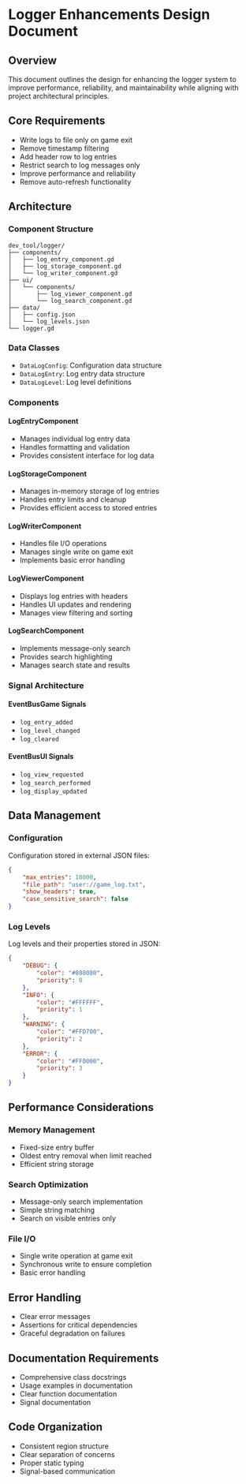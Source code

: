 # Logger Enhancements Design Document

## Overview
This document outlines the design for enhancing the logger system to improve performance, reliability, and maintainability while aligning with project architectural principles.

## Core Requirements
- Write logs to file only on game exit
- Remove timestamp filtering
- Add header row to log entries
- Restrict search to log messages only
- Improve performance and reliability
- Remove auto-refresh functionality

## Architecture

### Component Structure
```plaintext
dev_tool/logger/
├── components/
│   ├── log_entry_component.gd
│   ├── log_storage_component.gd
│   └── log_writer_component.gd
├── ui/
│   └── components/
│       ├── log_viewer_component.gd
│       └── log_search_component.gd
├── data/
│   ├── config.json
│   └── log_levels.json
└── logger.gd
```

### Data Classes
- `DataLogConfig`: Configuration data structure
- `DataLogEntry`: Log entry data structure
- `DataLogLevel`: Log level definitions

### Components

#### LogEntryComponent
- Manages individual log entry data
- Handles formatting and validation
- Provides consistent interface for log data

#### LogStorageComponent
- Manages in-memory storage of log entries
- Handles entry limits and cleanup
- Provides efficient access to stored entries

#### LogWriterComponent
- Handles file I/O operations
- Manages single write on game exit
- Implements basic error handling

#### LogViewerComponent
- Displays log entries with headers
- Handles UI updates and rendering
- Manages view filtering and sorting

#### LogSearchComponent
- Implements message-only search
- Provides search highlighting
- Manages search state and results

### Signal Architecture

#### EventBusGame Signals
- `log_entry_added`
- `log_level_changed`
- `log_cleared`

#### EventBusUI Signals
- `log_view_requested`
- `log_search_performed`
- `log_display_updated`

## Data Management

### Configuration
Configuration stored in external JSON files:

```json
{
    "max_entries": 10000,
    "file_path": "user://game_log.txt",
    "show_headers": true,
    "case_sensitive_search": false
}
```

### Log Levels
Log levels and their properties stored in JSON:

```json
{
    "DEBUG": {
        "color": "#808080",
        "priority": 0
    },
    "INFO": {
        "color": "#FFFFFF",
        "priority": 1
    },
    "WARNING": {
        "color": "#FFD700",
        "priority": 2
    },
    "ERROR": {
        "color": "#FF0000",
        "priority": 3
    }
}
```

## Performance Considerations

### Memory Management
- Fixed-size entry buffer
- Oldest entry removal when limit reached
- Efficient string storage

### Search Optimization
- Message-only search implementation
- Simple string matching
- Search on visible entries only

### File I/O
- Single write operation at game exit
- Synchronous write to ensure completion
- Basic error handling

## Error Handling
- Clear error messages
- Assertions for critical dependencies
- Graceful degradation on failures

## Documentation Requirements
- Comprehensive class docstrings
- Usage examples in documentation
- Clear function documentation
- Signal documentation

## Code Organization
- Consistent region structure
- Clear separation of concerns
- Proper static typing
- Signal-based communication 